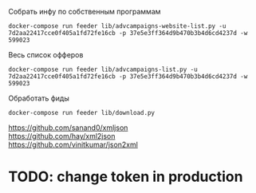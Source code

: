 Собрать инфу по собственным программам

```shell
docker-compose run feeder lib/advcampaigns-website-list.py -u 7d2aa22417cce0f405a1fd72fe16cb -p 37e5e3ff364d9b470b3b4d6cd4237d -w 599023
```

Весь список офферов

```shell
docker-compose run feeder lib/advcampaigns-list.py -u 7d2aa22417cce0f405a1fd72fe16cb -p 37e5e3ff364d9b470b3b4d6cd4237d -w 599023
```

Обработать фиды

```shell
docker-compose run feeder lib/download.py
```

https://github.com/sanand0/xmljson  
https://github.com/hay/xml2json  
https://github.com/vinitkumar/json2xml  

# TODO: change token in production